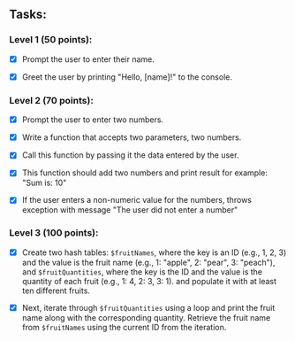 ## Tasks:

### Level 1 (50 points):

- [x] Prompt the user to enter their name.
- [x] Greet the user by printing "Hello, [name]!" to the console.


### Level 2 (70 points):

- [x] Prompt the user to enter two numbers.
- [x] Write a function that accepts two parameters, two numbers.
- [x] Call this function by passing it the data entered by the user.
- [x] This function should add two numbers and print result for example: "Sum is: 10"
- [x] If the user enters a non-numeric value for the numbers, throws exception with message "The user did not enter a number"


### Level 3 (100 points):

- [x] Create two hash tables: `$fruitNames`, where the key is an ID (e.g., 1, 2, 3) and the value is the fruit name (e.g., 1: "apple", 2: "pear", 3: "peach"), and `$fruitQuantities`, where the key is the ID and the value is the quantity of each fruit (e.g., 1: 4, 2: 3, 3: 1). and populate it with at least ten different fruits.

- [x] Next, iterate through `$fruitQuantities` using a loop and print the fruit name along with the corresponding quantity. Retrieve the fruit name from `$fruitNames` using the current ID from the iteration.